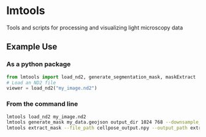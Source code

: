 # lmtools
Tools and scripts for processing and visualizing light microscopy data


## Example Use
### As a python package
```python
from lmtools import load_nd2, generate_segmentation_mask, maskExtract
# Load an ND2 file
viewer = load_nd2("my_image.nd2")
```
### From the command line
```bash
lmtools load_nd2 my_image.nd2
lmtools generate_mask my_data.geojson output_dir 1024 768 --downsample_factor 2
lmtools extract_mask --file_path cellpose_output.npy --output_path extracted_mask.npy
```
